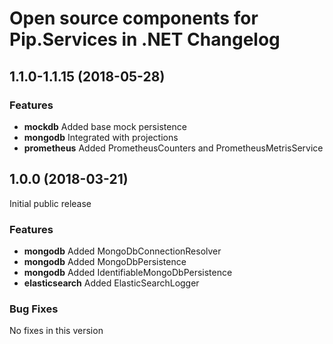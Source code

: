 # Open source components for Pip.Services in .NET Changelog

## <a name="1.1.0-1.1.15"></a> 1.1.0-1.1.15 (2018-05-28)

### Features
* **mockdb** Added base mock persistence 
* **mongodb** Integrated with projections
* **prometheus** Added PrometheusCounters and PrometheusMetrisService

## <a name="1.0.0"></a> 1.0.0 (2018-03-21)

Initial public release

### Features
* **mongodb** Added MongoDbConnectionResolver
* **mongodb** Added MongoDbPersistence
* **mongodb** Added IdentifiableMongoDbPersistence
* **elasticsearch** Added ElasticSearchLogger

### Bug Fixes
No fixes in this version

